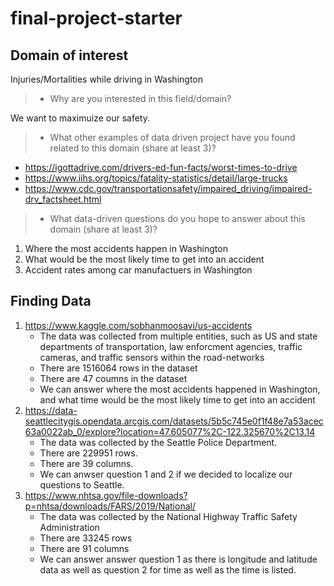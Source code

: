 # final-project-starter

## Domain of interest
Injuries/Mortalities while driving in Washington

> - Why are you interested in this field/domain?

We want to maximuize our safety.
> - What other examples of data driven project have you found related to this domain (share at least 3)?

* https://igottadrive.com/drivers-ed-fun-facts/worst-times-to-drive
* https://www.iihs.org/topics/fatality-statistics/detail/large-trucks
* https://www.cdc.gov/transportationsafety/impaired_driving/impaired-drv_factsheet.html
> - What data-driven questions do you hope to answer about this domain (share at least 3)?

1. Where the most accidents happen in Washington
2. What would be the most likely time to get into an accident
3. Accident rates among car manufactuers in Washington

## Finding Data

1. https://www.kaggle.com/sobhanmoosavi/us-accidents
   * The data was collected from multiple entities, such as US and state departments of transportation, law enforcment agencies, traffic cameras, and traffic sensors within the    road-networks
   * There are 1516064 rows in the dataset
   * There are 47 coumns in the dataset
   * We can answer where the most accidents happened in Washington, and what time would be the most likely time to get into an accident
2. https://data-seattlecitygis.opendata.arcgis.com/datasets/5b5c745e0f1f48e7a53acec63a0022ab_0/explore?location=47.605077%2C-122.325670%2C13.14
   * The data was collected by the Seattle Police Department.
   * There are 229951 rows.
   * There are 39 columns.
   * We can anwser question 1 and 2 if we decided to localize our questions to Seattle.
3. https://www.nhtsa.gov/file-downloads?p=nhtsa/downloads/FARS/2019/National/
   * The data was collected by the National Highway Traffic Safety Administration
   * There are 33245 rows
   * There are 91 columns
   * We can answer answer question 1 as there is longitude and latitude data as well as question 2 for time as well as the time is listed.